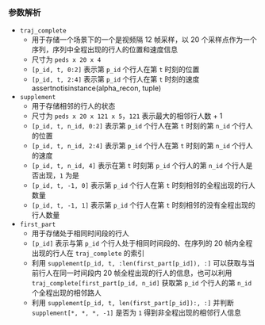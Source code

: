 ### 参数解析

* `traj_complete`
  * 用于存储一个场景下的一个是视频隔 12 帧采样，以 20 个采样点作为一个序列，序列中全程出现的行人的位置和速度信息
  * 尺寸为 `peds x 20 x 4`
  * `[p_id, t, 0:2]` 表示第 `p_id` 个行人在第 `t` 时刻的位置
  * `[p_id, t, 2:4]` 表示第 `p_id` 个行人在第 `t` 时刻的速度assertnotisinstance(alpha_recon, tuple)
* `supplement`
  * 用于存储相邻的行人的状态
  * 尺寸为 `peds x 20 x 121 x 5`，`121` 表示最大的相邻行人数 + 1
  * `[p_id, t, n_id, 0:2]` 表示第 `p_id` 个行人在第 `t` 时刻的第 `n_id` 个行人的位置
  * `[p_id, t, n_id, 2:4]` 表示第 `p_id` 个行人在第 `t` 时刻的第 `n_id` 个行人的速度
  * `[p_id, t, n_id, 4]` 表示在第 `t` 时刻第 `p_id` 个行人的第 `n_id` 个行人是否出现，`1` 为是
  * `[p_id, t, -1, 0]` 表示第 `p_id` 个行人在第 `t` 时刻相邻的全程出现的行人数量
  * `[p_id, t, -1, 1]` 表示第 `p_id` 个行人在第 `t` 时刻相邻的没有全程出现的行人数量
* `first_part`
  * 用于存储处于相同时间段的行人
  * `[p_id]` 表示与第 `p_id` 个行人处于相同时间段的、在序列的 20 帧内全程出现的行人在 `traj_complete` 的索引
  * 利用 `supplement[p_id, t, :len(first_part[p_id]), :]` 可以获取与当前行人在同一时间段内 20 帧全程出现的行人的信息，也可以利用 `traj_complete[first_part[p_id, n_id]` 获取第 `p_id` 个行人的第 `n_id` 个全程出现的相邻路人
  * 利用 `supplement[p_id, t, len(first_part[p_id]):, :]` 并判断 `supplement[*, *, *, -1]` 是否为 `1` 得到非全程出现的相邻行人信息
